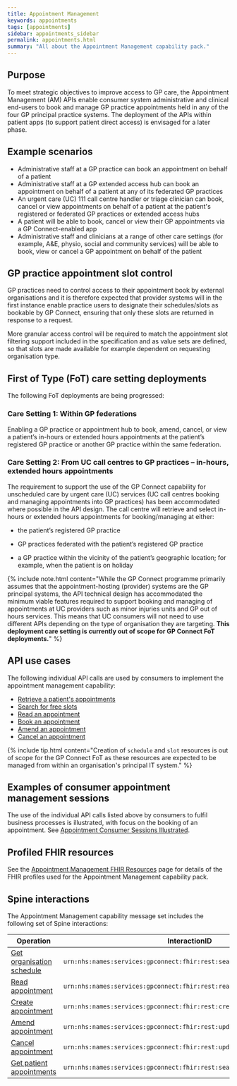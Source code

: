 ```yaml
---
title: Appointment Management
keywords: appointments
tags: [appointments]
sidebar: appointments_sidebar
permalink: appointments.html
summary: "All about the Appointment Management capability pack."
---
```


## Purpose ##

To meet strategic objectives to improve access to GP care, the Appointment Management (AM) APIs enable consumer system administrative and clinical end-users to book and manage GP practice appointments held in any of the four GP principal practice systems.  The deployment of the APIs within patient apps (to support patient direct access) is envisaged for a later phase.

## Example scenarios ##

- Administrative staff at a GP practice can book an appointment on behalf of a patient
- Administrative staff at a GP extended access hub can book an appointment on behalf of a patient at any of its federated GP practices 
- An urgent care (UC) 111 call centre handler or triage clinician can book, cancel or view appointments on behalf of a patient at the patient's registered or federated GP practices or extended access hubs
- A patient will be able to book, cancel or view their GP appointments via a GP Connect-enabled app
- Administrative staff and clinicians at a range of other care settings (for example, A&amp;E, physio, social and community services)  will be able to book, view or cancel a GP appointment on behalf of the patient

## GP practice appointment slot control ##

GP practices need to control access to their appointment book by external organisations and it is therefore expected that provider systems will in the first instance enable practice users to designate their schedules/slots as bookable by GP Connect, ensuring that only these slots are returned in response to a request.

More granular access control will be required to match the appointment slot filtering support included in the specification and as value sets are defined, so that slots are made available for example dependent on requesting organisation type.

## First of Type (FoT) care setting deployments  ##

The following FoT deployments are being progressed:

### Care Setting 1: Within GP federations ###

Enabling a GP practice or appointment hub to book, amend, cancel, or view a patient’s in-hours or extended hours appointments at the patient’s registered GP practice or another GP practice within the same federation.  

### Care Setting 2: From UC call centres to GP practices – in-hours, extended hours appointments ###
The requirement to support the use of the GP Connect capability for unscheduled care by urgent care (UC) services (UC call centres booking and managing appointments into GP practices) has been accommodated where possible in the API design. 
The call centre will retrieve and select in-hours or extended hours appointments for booking/managing at either: 

   - the patient’s registered GP practice

   - GP practices federated with the patient’s registered GP practice

   - a GP practice within the vicinity of the patient’s geographic location; for example, when the patient is on holiday

{% include note.html content="While the GP Connect programme primarily assumes that the appointment-hosting (provider) systems are the GP principal systems, the API technical design has accommodated the minimum viable features required to support booking and managing of appointments at UC providers such as minor injuries units and GP out of hours services.  This means that UC consumers will not need to use different APIs depending on the type of organisation they are targeting.  **This deployment care setting is currently out of scope for GP Connect FoT deployments.**" %}  

## API use cases ##

The following individual API calls are used by consumers to implement the appointment management capability:

- [Retrieve a patient's appointments](appointments_use_case_retrieve_a_patients_appointments.html)
- [Search for free slots](appointments_use_case_search_for_free_slots.html)
- [Read an appointment](appointments_use_case_read_an_appointment.html)
- [Book an appointment](appointments_use_case_book_an_appointment.html)
- [Amend an appointment](appointments_use_case_amend_an_appointment.html)
- [Cancel an appointment](appointments_use_case_cancel_an_appointment.html)

{% include tip.html content="Creation of `schedule` and `slot` resources is out of scope for the GP Connect FoT as these resources are expected to be managed from within an organisation's principal IT system." %}

## Examples of consumer appointment management sessions

The use of the individual API calls listed above by consumers to fulfil business processes is illustrated, with focus on the booking of an appointment.  See [Appointment Consumer Sessions Illustrated](appointments_consumer_sessions.html).

## Profiled FHIR resources ##

See the [Appointment Management FHIR Resources](datalibraryappointment.html) page for details of the FHIR profiles used for the Appointment Management capability pack.

## Spine interactions ##

The Appointment Management capability message set includes the following set of Spine interactions:

| Operation                 | InteractionID             | 
|---------------------------|---------------------------| 
| [Get organisation schedule](appointments_use_case_search_for_free_slots.html) | `urn:nhs:names:services:gpconnect:fhir:rest:search:slot` |
| [Read appointment](appointments_use_case_read_an_appointment.html)          | `urn:nhs:names:services:gpconnect:fhir:rest:read:appointment` |
| [Create appointment](appointments_use_case_book_an_appointment.html)        | `urn:nhs:names:services:gpconnect:fhir:rest:create:appointment` |
| [Amend appointment](appointments_use_case_amend_an_appointment.html)         | `urn:nhs:names:services:gpconnect:fhir:rest:update:appointment` |
| [Cancel appointment](appointments_use_case_cancel_an_appointment.html)        | `urn:nhs:names:services:gpconnect:fhir:rest:update:appointment` |
| [Get patient appointments](appointments_use_case_retrieve_a_patients_appointments.html)  | `urn:nhs:names:services:gpconnect:fhir:rest:search:patient_appointments` |
